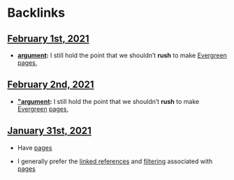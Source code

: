 
# Backlinks
## [February 1st, 2021](<February 1st, 2021.md>)
- **[argument](<argument.md>):** I still hold the point that we shouldn’t **rush** to make [Evergreen](<Evergreen.md>) [pages](<pages.md>),

## [February 2nd, 2021](<February 2nd, 2021.md>)
- **["argument](<"argument.md>):** I still hold the point that we shouldn’t **rush** to make [Evergreen](<Evergreen.md>) [pages](<pages.md>),

## [January 31st, 2021](<January 31st, 2021.md>)
- Have [pages](<pages.md>)

- I generally prefer the [linked references](<linked references.md>) and [filtering](<filtering.md>) associated with [pages](<pages.md>)

